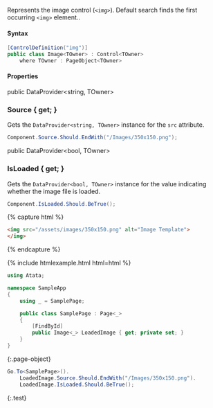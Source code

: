 Represents the image control (`<img>`).
Default search finds the first occurring `<img>` element..

#### Syntax

```cs
[ControlDefinition("img")]
public class Image<TOwner> : Control<TOwner>
    where TOwner : PageObject<TOwner>
```

#### Properties

<div class="member">
    <span class="head"><span class="keyword">public</span> <span class="type">DataProvider</span><wbr>&lt;<span class="keyword">string</span>, <span class="type">TOwner</span>&gt;</span>
    <h3><span class="body">Source</span><span class="tail"> { <span class="keyword">get</span>; }</span></h3>
</div>

Gets the `DataProvider<string, TOwner>` instance for the `src` attribute.

```cs
Component.Source.Should.EndWith("/Images/350x150.png");
```

<div class="member">
    <span class="head"><span class="keyword">public</span> <span class="type">DataProvider</span><wbr>&lt;<span class="keyword">bool</span>, <span class="type">TOwner</span>&gt;</span>
    <h3><span class="body">IsLoaded</span><span class="tail"> { <span class="keyword">get</span>; }</span></h3>
</div>

Gets the `DataProvider<bool, TOwner>` instance for the value indicating whether the image file is loaded.

```cs
Component.IsLoaded.Should.BeTrue();
```

{% capture html %}
```html
<img src="/assets/images/350x150.png" alt="Image Template">
</img>
```
{% endcapture %}

{% include htmlexample.html html=html %}

```cs
using Atata;

namespace SampleApp
{
    using _ = SamplePage;

    public class SamplePage : Page<_>
    {
        [FindById]
        public Image<_> LoadedImage { get; private set; }
    }
}
```
{:.page-object}

```cs
Go.To<SamplePage>().
    LoadedImage.Source.Should.EndWith("/Images/350x150.png").
    LoadedImage.IsLoaded.Should.BeTrue();
```
{:.test}